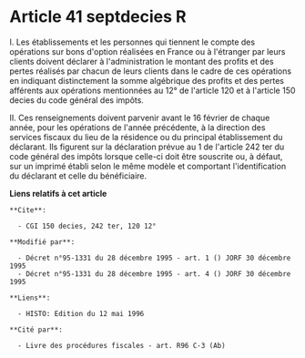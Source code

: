 # Article 41 septdecies R

I. Les établissements et les personnes qui tiennent le compte des opérations sur bons d'option réalisées en France ou à
l'étranger par leurs clients doivent déclarer à l'administration le montant des profits et des pertes réalisés par chacun de
leurs clients dans le cadre de ces opérations en indiquant distinctement la somme algébrique des profits et des pertes
afférents aux opérations mentionnées au 12° de l'article 120 et à l'article 150 decies du code général des impôts.

II. Ces renseignements doivent parvenir avant le 16 février de chaque année, pour les opérations de l'année précédente, à la
direction des services fiscaux du lieu de la résidence ou du principal établissement du déclarant. Ils figurent sur la
déclaration prévue au 1 de l'article 242 ter du code général des impôts lorsque celle-ci doit être souscrite ou, à défaut,
sur un imprimé établi selon le même modèle et comportant l'identification du déclarant et celle du bénéficiaire.

**Liens relatifs à cet article**

	**Cite**:

	  - CGI 150 decies, 242 ter, 120 12°

	**Modifié par**:

	  - Décret n°95-1331 du 28 décembre 1995 - art. 1 () JORF 30 décembre 1995
	  - Décret n°95-1331 du 28 décembre 1995 - art. 4 () JORF 30 décembre 1995

	**Liens**:

	  - HISTO: Edition du 12 mai 1996

	**Cité par**:

	  - Livre des procédures fiscales - art. R96 C-3 (Ab)
